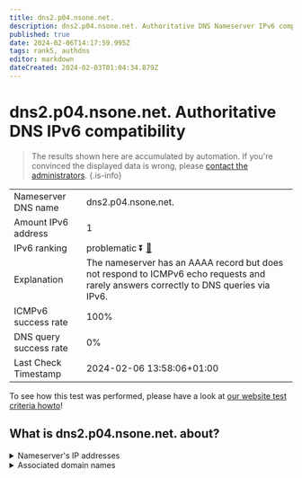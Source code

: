 ```yaml
---
title: dns2.p04.nsone.net.
description: dns2.p04.nsone.net. Authoritative DNS Nameserver IPv6 compatibility
published: true
date: 2024-02-06T14:17:59.995Z
tags: rank5, authdns
editor: markdown
dateCreated: 2024-02-03T01:04:34.879Z
---
```


# dns2.p04.nsone.net. Authoritative DNS IPv6 compatibility

> The results shown here are accumulated by automation. If you're convinced the displayed data is wrong, please [contact the administrators](/howto/chat). 
{.is-info}




|   |   |
| - | - |
| Nameserver DNS name | dns2.p04.nsone.net.
| Amount IPv6 address | 1
| IPv6 ranking | problematic :arrow_double_down: [🔗](/howto/ranking) |
| Explanation | The nameserver has an AAAA record but does not respond to ICMPv6 echo requests and rarely answers correctly to DNS queries via IPv6. |
| ICMPv6 success rate | 100%|
| DNS query success rate | 0% |
| Last Check Timestamp | 2024-02-06 13:58:06+01:00 |

To see how this test was performed, please have a look at [our website test criteria howto](/howto/testcriteria/authdns)!


## What is dns2.p04.nsone.net. about?




<details>
<summary>Nameserver's IP addresses</summary>

2a00:edc0:6259:7:4::2

</details>



<details>
<summary>Associated domain names</summary>

www.theguardian.com

</details>
